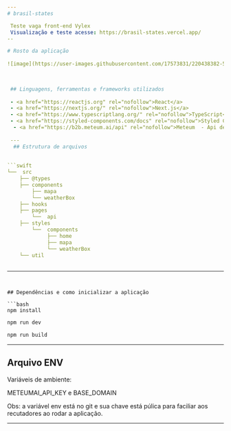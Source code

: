 ```yaml
---
# brasil-states

 Teste vaga front-end Vylex
 Visualização e teste acesse: https://brasil-states.vercel.app/ 
--

# Rosto da aplicação
 
![image](https://user-images.githubusercontent.com/17573831/220438382-5efe6f18-f529-47e1-8278-9a5871e7df89.png)
 
 

 ## Linguagens, ferramentas e frameworks utilizados
 
 - <a href="https://reactjs.org" rel="nofollow">React</a>
 - <a href="https://nextjs.org/" rel="nofollow">Next.js</a>
 - <a href="https://www.typescriptlang.org/" rel="nofollow">TypeScript</a>
 - <a href="https://styled-components.com/docs" rel="nofollow">Styled Components</a>
  - <a href="https://b2b.meteum.ai/api" rel="nofollow">Meteum  - Api de clima em GraphQL</a>
 
 ---
  ## Estrutura de arquivos
 
 
```swift
└──  src
    ├── @types
    ├── components
        ├── mapa
        └── weatherBox
    ├── hooks
    ├── pages
        └──  api
    ├── styles
        └──  components
             ├── home
             ├── mapa
             └── weatherBox
    └── util
    
```

---
```


## Dependências e como inicializar a aplicação

```bash
npm install
```

```bash
npm run dev
```
```bash
npm run build
```
---

## Arquivo ENV
Variáveis de ambiente:

METEUMAI_API_KEY e BASE_DOMAIN

Obs: a variável env está no git e sua chave está púlica para faciliar aos recutadores ao rodar a aplicação.

---
